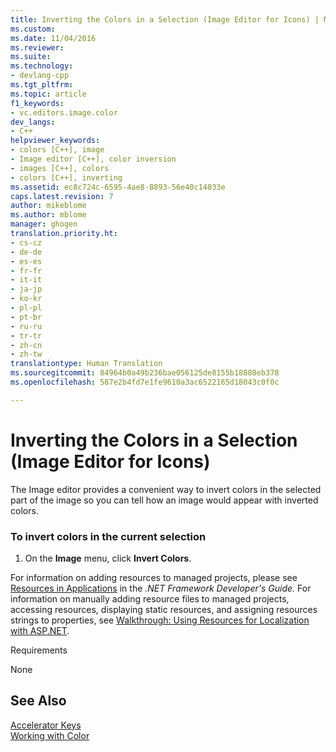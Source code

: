 ```yaml
---
title: Inverting the Colors in a Selection (Image Editor for Icons) | Microsoft Docs
ms.custom: 
ms.date: 11/04/2016
ms.reviewer: 
ms.suite: 
ms.technology:
- devlang-cpp
ms.tgt_pltfrm: 
ms.topic: article
f1_keywords:
- vc.editors.image.color
dev_langs:
- C++
helpviewer_keywords:
- colors [C++], image
- Image editor [C++], color inversion
- images [C++], colors
- colors [C++], inverting
ms.assetid: ec8c724c-6595-4ae8-8893-56e40c14033e
caps.latest.revision: 7
author: mikeblome
ms.author: mblome
manager: ghogen
translation.priority.ht:
- cs-cz
- de-de
- es-es
- fr-fr
- it-it
- ja-jp
- ko-kr
- pl-pl
- pt-br
- ru-ru
- tr-tr
- zh-cn
- zh-tw
translationtype: Human Translation
ms.sourcegitcommit: 84964b0a49b236bae056125de8155b18880eb378
ms.openlocfilehash: 587e2b4fd7e1fe9610a3ac6522165d18043c0f0c

---
```

# Inverting the Colors in a Selection (Image Editor for Icons)
The Image editor provides a convenient way to invert colors in the selected part of the image so you can tell how an image would appear with inverted colors.  
  
### To invert colors in the current selection  
  
1.  On the **Image** menu, click **Invert Colors**.  
  
 For information on adding resources to managed projects, please see [Resources in Applications](http://msdn.microsoft.com/Library/8ad495d4-2941-40cf-bf64-e82e85825890) in the *.NET Framework Developer's Guide.* For information on manually adding resource files to managed projects, accessing resources, displaying static resources, and assigning resources strings to properties, see [Walkthrough: Using Resources for Localization with ASP.NET](http://msdn.microsoft.com/Library/bb4e5b44-e2b0-48ab-bbe9-609fb33900b6).  
  
 Requirements  
  
 None  
  
## See Also  
 [Accelerator Keys](../mfc/accelerator-keys-image-editor-for-icons.md)   
 [Working with Color](../mfc/working-with-color-image-editor-for-icons.md)


<!--HONumber=Jan17_HO2-->


